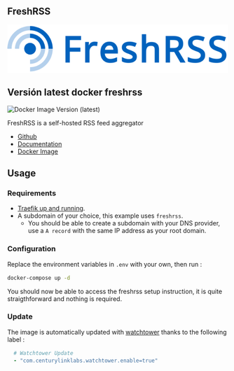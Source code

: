## FreshRSS

<p align="center">
    <a href="https://freshrss.github.io/FreshRSS/en/admins/01_Index.html">
        <img src="https://github.com/JuanRodenas/Docker-container-selfhosted/blob/main/freshrss/freshrss.png" alt="freshrss">
    </a>
    <br>
</p>
<!-- markdownlint-enable MD033 -->


## Versión latest docker freshrss
![Docker Image Version (latest)](https://img.shields.io/docker/v/linuxserver/freshrss/latest?arch=amd64&color=blue&logo=docker&logoColor=blue&style=for-the-badge)

FreshRSS is a self-hosted RSS feed aggregator

* [Github](https://github.com/FreshRSS/FreshRSS)
* [Documentation](https://freshrss.github.io/FreshRSS/en/admins/01_Index.html)
* [Docker Image](https://hub.docker.com/r/linuxserver/freshrss)

## Usage

### Requirements

* [Traefik up and running](https://github.com/JuanRodenas/Docker-container-selfhosted/tree/main/traefik).
* A subdomain of your choice, this example uses `freshrss`.
  * You should be able to create a subdomain with your DNS provider, use a `A record` with the same IP address as your root domain.

### Configuration

Replace the environment variables in `.env` with your own, then run :

```bash
docker-compose up -d
```

You should now be able to access the freshrss setup instruction, it is quite straigthforward and nothing is required. 

### Update

The image is automatically updated with [watchtower](https://github.com/JuanRodenas/Docker-container-selfhosted/tree/main/watchtower) thanks to the following label :

```yaml
  # Watchtower Update
  - "com.centurylinklabs.watchtower.enable=true"
```
